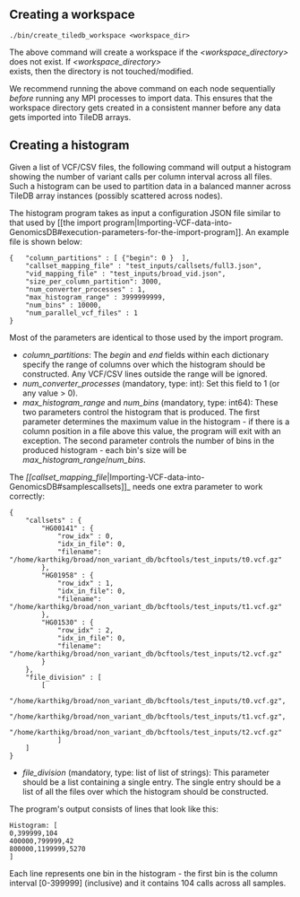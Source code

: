 ## Creating a workspace

    ./bin/create_tiledb_workspace <workspace_dir>

The above command will create a workspace if the _\<workspace_directory\>_ does not exist. If _\<workspace_directory\>_  
exists, then the directory is not touched/modified.

We recommend running the above command on each node sequentially _before_ running any MPI processes to import data. This 
ensures that the workspace directory gets created in a consistent manner before any data gets imported into TileDB 
arrays.

## Creating a histogram
Given a list of VCF/CSV files, the following command will output a histogram showing the number of variant calls per 
column interval across all files. Such a histogram can be used to partition data in a balanced manner across TileDB 
array instances (possibly scattered across nodes).

The histogram program takes as input a configuration JSON file similar to that used by
[[the import program|Importing-VCF-data-into-GenomicsDB#execution-parameters-for-the-import-program]]. An example file is shown 
below:

    {   "column_partitions" : [ {"begin": 0 }  ],
        "callset_mapping_file" : "test_inputs/callsets/full3.json",
        "vid_mapping_file" : "test_inputs/broad_vid.json",
        "size_per_column_partition": 3000,
        "num_converter_processes" : 1,
        "max_histogram_range" : 3999999999,
        "num_bins" : 10000,
        "num_parallel_vcf_files" : 1
    }  

Most of the parameters are identical to those used by the import program.
* _column_partitions_: The _begin_ and _end_ fields within each dictionary specify the range of columns over which the 
histogram should be constructed. Any VCF/CSV lines outside the range will be ignored.
* _num_converter_processes_ (mandatory, type: int): Set this field to 1 (or any value \> 0).
* _max_histogram_range_ and _num_bins_ (mandatory, type: int64): These two parameters control the histogram that is 
produced. The first parameter determines the maximum value in the histogram - if there is a column position in a file 
above this value, the program will exit with an exception. The second parameter controls the number of bins in the 
produced histogram - each bin's size will be _max_histogram_range_/_num_bins_.

The _[[callset_mapping_file_|Importing-VCF-data-into-GenomicsDB#samplescallsets]]_ needs one extra parameter to work correctly:

    {
        "callsets" : {
            "HG00141" : {
                "row_idx" : 0,
                "idx_in_file": 0,
                "filename": "/home/karthikg/broad/non_variant_db/bcftools/test_inputs/t0.vcf.gz"
            },
            "HG01958" : {
                "row_idx" : 1,
                "idx_in_file": 0,
                "filename": "/home/karthikg/broad/non_variant_db/bcftools/test_inputs/t1.vcf.gz"
            },
            "HG01530" : {
                "row_idx" : 2,
                "idx_in_file": 0,
                "filename": "/home/karthikg/broad/non_variant_db/bcftools/test_inputs/t2.vcf.gz"
            }
        },
        "file_division" : [
            [
                "/home/karthikg/broad/non_variant_db/bcftools/test_inputs/t0.vcf.gz",
                "/home/karthikg/broad/non_variant_db/bcftools/test_inputs/t1.vcf.gz",
                "/home/karthikg/broad/non_variant_db/bcftools/test_inputs/t2.vcf.gz"
                ]
        ]
    }

* _file_division_ (mandatory, type: list of list of strings): This parameter should be a list containing a single entry. 
The single entry should be a list of all the files over which the histogram should be constructed.

The program's output consists of lines that look like this:

    Histogram: [
    0,399999,104
    400000,799999,42
    800000,1199999,5270
    ]

Each line represents one bin in the histogram - the first bin is the column interval \[0-399999\] (inclusive) and it 
contains 104 calls across all samples.


